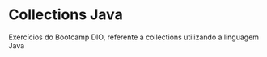 # Collections Java 

Exercícios do Bootcamp DIO, referente a collections utilizando a linguagem Java
